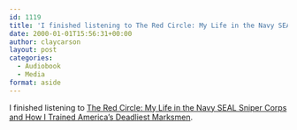 ```yaml
---
id: 1119
title: 'I finished listening to The Red Circle: My Life in the Navy SEAL Sniper Corps and How I Trained America&#8217;s Deadliest Marksmen'
date: 2000-01-01T15:56:31+00:00
author: claycarson
layout: post
categories: 
  - Audiobook
  - Media
format: aside
---
```

I finished listening to [The Red Circle: My Life in the Navy SEAL Sniper Corps and How I Trained America&#8217;s Deadliest Marksmen](http://amazon.com/exec/obidos/ASIN/031260422X/claycarson0c-20).<!--more-->